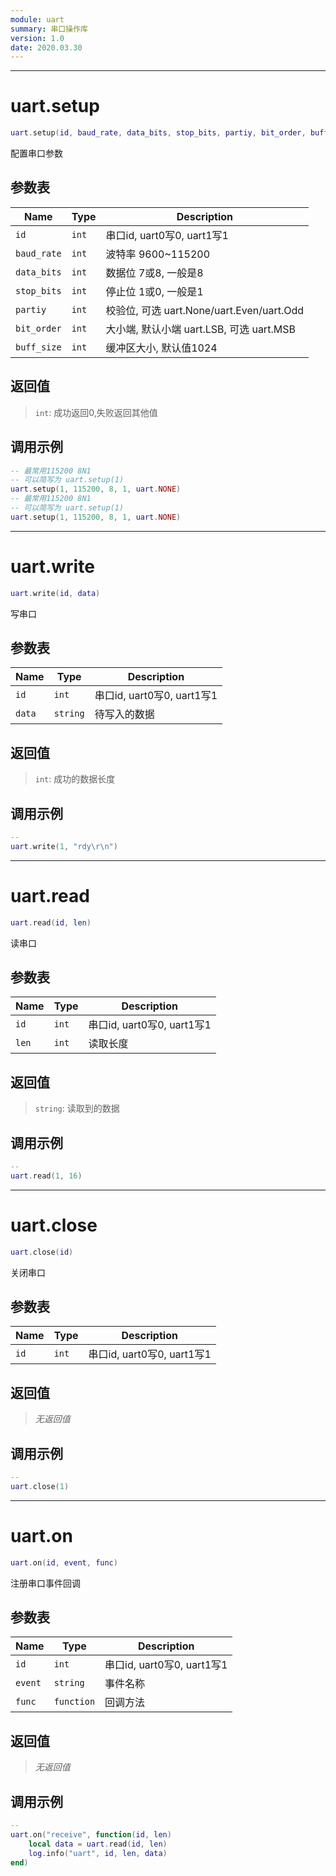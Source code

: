 ```yaml
---
module: uart
summary: 串口操作库
version: 1.0
date: 2020.03.30
---
```


--------------------------------------------------
# uart.setup

```lua
uart.setup(id, baud_rate, data_bits, stop_bits, partiy, bit_order, buff_size)
```

配置串口参数

## 参数表

Name | Type | Description
-----|------|--------------
`id`|`int`| 串口id, uart0写0, uart1写1
`baud_rate`|`int`| 波特率 9600~115200
`data_bits`|`int`| 数据位 7或8, 一般是8
`stop_bits`|`int`| 停止位 1或0, 一般是1
`partiy`|`int`| 校验位, 可选 uart.None/uart.Even/uart.Odd
`bit_order`|`int`| 大小端, 默认小端 uart.LSB, 可选 uart.MSB
`buff_size`|`int`| 缓冲区大小, 默认值1024

## 返回值

> `int`: 成功返回0,失败返回其他值

## 调用示例

```lua
-- 最常用115200 8N1
-- 可以简写为 uart.setup(1)
uart.setup(1, 115200, 8, 1, uart.NONE)
-- 最常用115200 8N1
-- 可以简写为 uart.setup(1)
uart.setup(1, 115200, 8, 1, uart.NONE)
```


--------------------------------------------------
# uart.write

```lua
uart.write(id, data)
```

写串口

## 参数表

Name | Type | Description
-----|------|--------------
`id`|`int`| 串口id, uart0写0, uart1写1
`data`|`string`| 待写入的数据

## 返回值

> `int`: 成功的数据长度

## 调用示例

```lua
-- 
uart.write(1, "rdy\r\n")
```


--------------------------------------------------
# uart.read

```lua
uart.read(id, len)
```

读串口

## 参数表

Name | Type | Description
-----|------|--------------
`id`|`int`| 串口id, uart0写0, uart1写1
`len`|`int`| 读取长度

## 返回值

> `string`: 读取到的数据

## 调用示例

```lua
-- 
uart.read(1, 16)
```


--------------------------------------------------
# uart.close

```lua
uart.close(id)
```

关闭串口

## 参数表

Name | Type | Description
-----|------|--------------
`id`|`int`| 串口id, uart0写0, uart1写1

## 返回值

> *无返回值*

## 调用示例

```lua
-- 
uart.close(1)
```


--------------------------------------------------
# uart.on

```lua
uart.on(id, event, func)
```

注册串口事件回调

## 参数表

Name | Type | Description
-----|------|--------------
`id`|`int`| 串口id, uart0写0, uart1写1
`event`|`string`| 事件名称
`func`|`function`| 回调方法

## 返回值

> *无返回值*

## 调用示例

```lua
-- 
uart.on("receive", function(id, len)
    local data = uart.read(id, len)
    log.info("uart", id, len, data)
end)
```


